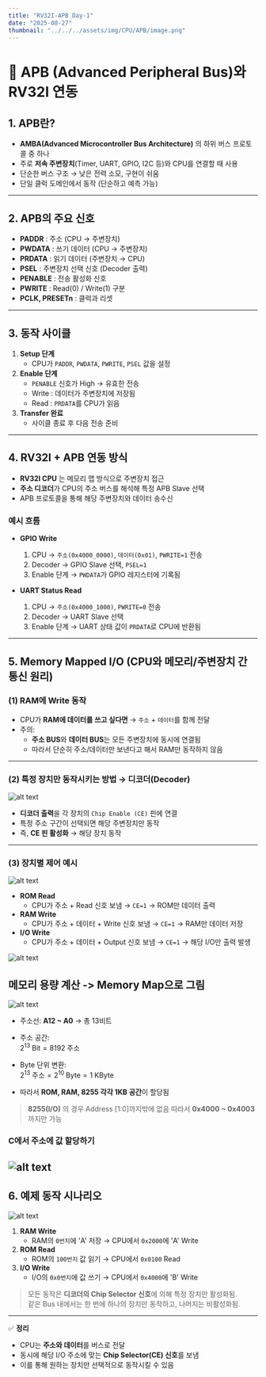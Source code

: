 ```yaml
---
title: "RV32I-APB Day-1"
date: "2025-08-27"
thumbnail: "../../../assets/img/CPU/APB/image.png"
---
```


# 🚌 APB (Advanced Peripheral Bus)와 RV32I 연동

## 1. APB란?
- **AMBA(Advanced Microcontroller Bus Architecture)** 의 하위 버스 프로토콜 중 하나
- 주로 **저속 주변장치**(Timer, UART, GPIO, I2C 등)와 CPU를 연결할 때 사용
- 단순한 버스 구조 → 낮은 전력 소모, 구현이 쉬움
- 단일 클럭 도메인에서 동작 (단순하고 예측 가능)

---

## 2. APB의 주요 신호
- **PADDR** : 주소 (CPU → 주변장치)
- **PWDATA** : 쓰기 데이터 (CPU → 주변장치)
- **PRDATA** : 읽기 데이터 (주변장치 → CPU)
- **PSEL** : 주변장치 선택 신호 (Decoder 출력)
- **PENABLE** : 전송 활성화 신호
- **PWRITE** : Read(0) / Write(1) 구분
- **PCLK, PRESETn** : 클럭과 리셋

---

## 3. 동작 사이클
1. **Setup 단계**
   - CPU가 `PADDR`, `PWDATA`, `PWRITE`, `PSEL` 값을 설정
2. **Enable 단계**
   - `PENABLE` 신호가 High → 유효한 전송
   - Write : 데이터가 주변장치에 저장됨  
   - Read  : `PRDATA`를 CPU가 읽음
3. **Transfer 완료**
   - 사이클 종료 후 다음 전송 준비

---

## 4. RV32I + APB 연동 방식
- **RV32I CPU** 는 메모리 맵 방식으로 주변장치 접근
- **주소 디코더**가 CPU의 주소 버스를 해석해 특정 APB Slave 선택
- APB 프로토콜을 통해 해당 주변장치와 데이터 송수신

### 예시 흐름
- **GPIO Write**
  1. CPU → `주소(0x4000_0000)`, `데이터(0x01)`, `PWRITE=1` 전송
  2. Decoder → GPIO Slave 선택, `PSEL=1`
  3. Enable 단계 → `PWDATA`가 GPIO 레지스터에 기록됨

- **UART Status Read**
  1. CPU → `주소(0x4000_1000)`, `PWRITE=0` 전송
  2. Decoder → UART Slave 선택
  3. Enable 단계 → UART 상태 값이 `PRDATA`로 CPU에 반환됨

---

## 5. Memory Mapped I/O (CPU와 메모리/주변장치 간 통신 원리)

### (1) RAM에 Write 동작
- CPU가 **RAM에 데이터를 쓰고 싶다면** → `주소` + `데이터`를 함께 전달
- 주의:
  - **주소 BUS**와 **데이터 BUS**는 모든 주변장치에 동시에 연결됨
  - 따라서 단순히 주소/데이터만 보낸다고 해서 RAM만 동작하지 않음

---

### (2) 특정 장치만 동작시키는 방법 → **디코더(Decoder)**
![alt text](<../../../assets/img/CPU/APB/스크린샷 2025-08-27 093109.png>)
- **디코더 출력**을 각 장치의 `Chip Enable (CE)` 핀에 연결
- 특정 주소 구간이 선택되면 해당 주변장치만 동작
- 즉, **CE 핀 활성화** → 해당 장치 동작
---

### (3) 장치별 제어 예시
![alt text](<../../../assets/img/CPU/APB/화면 캡처 2025-08-27 094736.png>)
- **ROM Read**
  - CPU가 주소 + Read 신호 보냄 → `CE=1` → ROM만 데이터 출력
- **RAM Write**
  - CPU가 주소 + 데이터 + Write 신호 보냄 → `CE=1` → RAM만 데이터 저장
- **I/O Write**
  - CPU가 주소 + 데이터 + Output 신호 보냄 → `CE=1` → 해당 I/O만 출력 발생
  
![alt text](<../../../assets/img/CPU/APB/스크린샷 2025-08-27 103550.png>)

## 메모리 용량 계산 -> Memory Map으로 그림

![alt text](<../../../assets/img/CPU/APB/화면 캡처 2025-08-27 103715.png>)

- 주소선: **A12 ~ A0** → 총 13비트
- 주소 공간:  
  $2^{13} \; \text{Bit} = 8192 \; \text{주소}$  

- Byte 단위 변환:  
  $2^{13} \; \text{주소} = 2^{10} \; \text{Byte} = 1 \; \text{KByte}$  

- 따라서 **ROM, RAM, 8255 각각 1KB 공간**이 할당됨

> **8255(I/O)** 의 경우 Address [1:0]까지밖에 없음 
따라서 **0x4000 ~ 0x4003** 까지만 가능

### C에서 주소에 값 할당하기
![alt text](<../../../assets/img/CPU/APB/스크린샷 2025-08-27 105126.png>)
---

## 6. 예제 동작 시나리오
![alt text](<../../../assets/img/CPU/APB/스크린샷 2025-08-27 093556.png>)
1. **RAM Write**  
   - RAM의 `0번지`에 'A' 저장 → CPU에서 `0x2000`에 'A' Write
2. **ROM Read**  
   - ROM의 `100번지` 값 읽기 → CPU에서 `0x0100` Read
3. **I/O Write**  
   - I/O의 `0x0번지`에 값 쓰기 → CPU에서 `0x4000`에 'B' Write

> 모든 동작은 **디코더의 Chip Selector 신호**에 의해 특정 장치만 활성화됨.  
> 같은 Bus 내에서는 한 번에 하나의 장치만 동작하고, 나머지는 비활성화됨.

---

✅ **정리**  
- CPU는 **주소와 데이터**를 버스로 전달  
- 동시에 해당 I/O 주소에 맞는 **Chip Selector(CE) 신호**를 보냄  
- 이를 통해 원하는 장치만 선택적으로 동작시킬 수 있음

